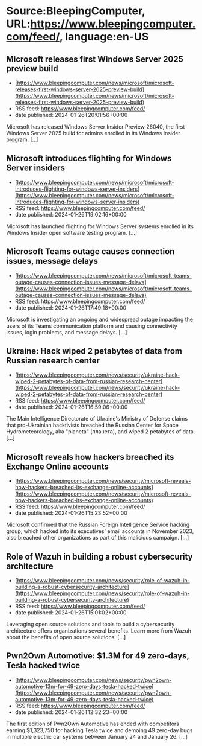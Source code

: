 # Source:BleepingComputer, URL:https://www.bleepingcomputer.com/feed/, language:en-US

## Microsoft releases first Windows Server 2025 preview build
 - [https://www.bleepingcomputer.com/news/microsoft/microsoft-releases-first-windows-server-2025-preview-build](https://www.bleepingcomputer.com/news/microsoft/microsoft-releases-first-windows-server-2025-preview-build)
 - RSS feed: https://www.bleepingcomputer.com/feed/
 - date published: 2024-01-26T20:01:56+00:00

Microsoft has released Windows Server Insider Preview 26040, the first Windows Server 2025 build for admins enrolled in its Windows Insider program. [...]

## Microsoft introduces flighting for Windows Server insiders
 - [https://www.bleepingcomputer.com/news/microsoft/microsoft-introduces-flighting-for-windows-server-insiders](https://www.bleepingcomputer.com/news/microsoft/microsoft-introduces-flighting-for-windows-server-insiders)
 - RSS feed: https://www.bleepingcomputer.com/feed/
 - date published: 2024-01-26T19:02:16+00:00

Microsoft has launched flighting for Windows Server systems enrolled in its Windows Insider open software testing program. [...]

## Microsoft Teams outage causes connection issues, message delays
 - [https://www.bleepingcomputer.com/news/microsoft/microsoft-teams-outage-causes-connection-issues-message-delays](https://www.bleepingcomputer.com/news/microsoft/microsoft-teams-outage-causes-connection-issues-message-delays)
 - RSS feed: https://www.bleepingcomputer.com/feed/
 - date published: 2024-01-26T17:49:18+00:00

Microsoft is investigating an ongoing and widespread outage impacting the users of its Teams communication platform and causing connectivity issues, login problems, and message delays. [...]

## Ukraine: Hack wiped 2 petabytes of data from Russian research center
 - [https://www.bleepingcomputer.com/news/security/ukraine-hack-wiped-2-petabytes-of-data-from-russian-research-center](https://www.bleepingcomputer.com/news/security/ukraine-hack-wiped-2-petabytes-of-data-from-russian-research-center)
 - RSS feed: https://www.bleepingcomputer.com/feed/
 - date published: 2024-01-26T16:59:06+00:00

The Main Intelligence Directorate of Ukraine's Ministry of Defense claims that pro-Ukrainian hacktivists breached the Russian Center for Space Hydrometeorology, aka "planeta" (планета), and wiped 2 petabytes of data. [...]

## Microsoft reveals how hackers breached its Exchange Online accounts
 - [https://www.bleepingcomputer.com/news/security/microsoft-reveals-how-hackers-breached-its-exchange-online-accounts](https://www.bleepingcomputer.com/news/security/microsoft-reveals-how-hackers-breached-its-exchange-online-accounts)
 - RSS feed: https://www.bleepingcomputer.com/feed/
 - date published: 2024-01-26T15:23:52+00:00

Microsoft confirmed that the Russian Foreign Intelligence Service hacking group, which hacked into its executives' email accounts in November 2023, also breached other organizations as part of this malicious campaign. [...]

## Role of Wazuh in building a robust cybersecurity architecture
 - [https://www.bleepingcomputer.com/news/security/role-of-wazuh-in-building-a-robust-cybersecurity-architecture](https://www.bleepingcomputer.com/news/security/role-of-wazuh-in-building-a-robust-cybersecurity-architecture)
 - RSS feed: https://www.bleepingcomputer.com/feed/
 - date published: 2024-01-26T15:01:02+00:00

Leveraging open source solutions and tools to build a cybersecurity architecture offers organizations several benefits. Learn more from Wazuh about the benefits of open source solutions. [...]

## Pwn2Own Automotive: $1.3M for 49 zero-days, Tesla hacked twice
 - [https://www.bleepingcomputer.com/news/security/pwn2own-automotive-13m-for-49-zero-days-tesla-hacked-twice](https://www.bleepingcomputer.com/news/security/pwn2own-automotive-13m-for-49-zero-days-tesla-hacked-twice)
 - RSS feed: https://www.bleepingcomputer.com/feed/
 - date published: 2024-01-26T12:32:23+00:00

The first edition of Pwn2Own Automotive has ended with competitors earning $1,323,750 for hacking Tesla twice and demoing 49 zero-day bugs in multiple electric car systems between January 24 and January 26. [...]

